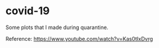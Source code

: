 # covid-19
Some plots that I made during quarantine.

Reference: https://www.youtube.com/watch?v=Kas0tIxDvrg

